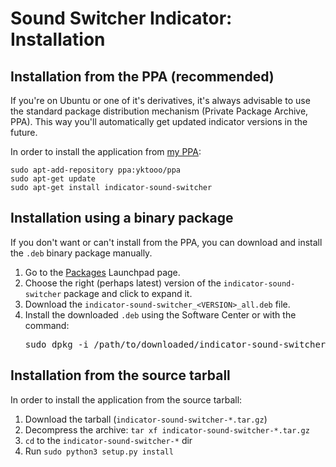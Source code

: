 # Sound Switcher Indicator: Installation

## Installation from the PPA (recommended)

If you're on Ubuntu or one of it's derivatives, it's always advisable to use the standard package distribution mechanism (Private Package Archive, PPA). This way you'll automatically get updated indicator versions in the future.

In order to install the application from [my PPA](https://launchpad.net/~yktooo/+archive/ubuntu/ppa):

    sudo apt-add-repository ppa:yktooo/ppa
    sudo apt-get update
    sudo apt-get install indicator-sound-switcher


## Installation using a binary package

If you don't want or can't install from the PPA, you can download and install the `.deb` binary package manually.

1. Go to the [Packages](https://launchpad.net/~yktooo/+archive/ubuntu/ppa/+packages) Launchpad page.
2. Choose the right (perhaps latest) version of the `indicator-sound-switcher` package and click to expand it.
3. Download the `indicator-sound-switcher_<VERSION>_all.deb` file.
4. Install the downloaded `.deb` using the Software Center or with the command:
    <pre>sudo dpkg -i /path/to/downloaded/indicator-sound-switcher_*_all.deb</pre>


## Installation from the source tarball

In order to install the application from the source tarball:

1. Download the tarball (`indicator-sound-switcher-*.tar.gz`)
2. Decompress the archive: `tar xf indicator-sound-switcher-*.tar.gz`
3. `cd` to the `indicator-sound-switcher-*` dir
4. Run `sudo python3 setup.py install`
